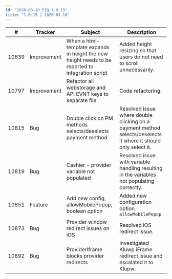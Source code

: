 ```yaml
--- 
id: "2020-03-10_PIQ_1.0.19"
title: "1.0.19 | 2020-03-10"
--- 
```



| #     | Tracker     | Subject                                                                                          | Description                                                                                                       |
|-------|-------------|--------------------------------------------------------------------------------------------------|-------------------------------------------------------------------------------------------------------------------|
| 10639 | Improvement | When a html-template expands in height the new height needs to be reported to integration script | Added height resizing so that users do not need to scroll unnecessarily. |
| 10797 | Improvement | Refactor all webstorage and API EVNT keys to separate file                                       | Code refactoring. |
| 10815 | Bug         | Double click on PM methods selects/deselects payment method                                      | Resolved issue where double clicking on a payment method selects/deselects it where it should only select it.|
| 10819 | Bug         | Cashier - provider variable not populated                                                        | Resolved issue with variable handling resulting in the variables not populating correctly. |
| 10851 | Feature     | Add new config, allowMobilePopup, boolean option                                                 | Added new configuration option `allowMobilePopup`|
| 10873 | Bug         | Provider window redirect issues on iOS                                                           | Resolved iOS redirect issue. |
| 10892 | Bug         | ProviderIframe blocks provider redirects                                                         | Investigated Kluwp iFrame redirect issue and escalated it to Klupw. |